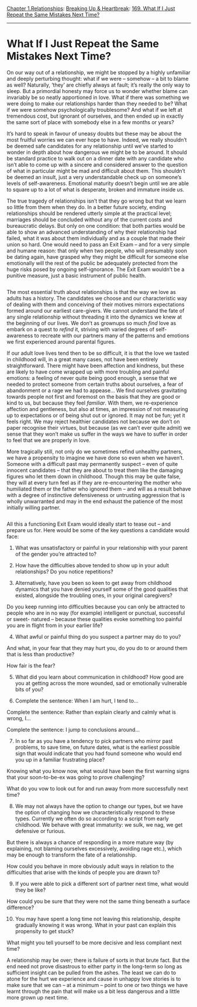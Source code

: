 [Chapter 1.Relationships](https://www.theschooloflife.com/thebookoflife/category/relationships/): [Breaking Up & Heartbreak](https://www.theschooloflife.com/thebookoflife/category/relationships/breaking-up-heartbreak/): [169. What If I Just Repeat the Same Mistakes Next Time?](https://www.theschooloflife.com/thebookoflife/what-if-i-just-repeat-the-same-mistakes-next-time/)

* * *

# What If I Just Repeat the Same Mistakes Next Time?

On our way out of a relationship, we might be stopped by a highly unfamiliar and deeply perturbing thought: what if we were – somehow – a bit to blame as well? Naturally, ‘they’ are chiefly always at fault; it’s really the only way to sleep. But a primordial honesty may force us to wonder whether blame can invariably be so neatly apportioned in love. What if there was something we were doing to make our relationships harder than they needed to be? What if we were somehow psychologically troublesome? And what if we left at tremendous cost, but ignorant of ourselves, and then ended up in exactly the same sort of place with somebody else in a few months or years?

It’s hard to speak in favour of uneasy doubts but these may be about the most fruitful worries we can ever hope to have. Indeed, we really shouldn’t be deemed safe candidates for any relationship until we’ve started to wonder in depth about how dangerous we might be to be around. It should be standard practice to walk out on a dinner date with any candidate who isn’t able to come up with a sincere and considered answer to the question of what in particular might be mad and difficult about them. This shouldn’t be deemed an insult, just a very understandable check up on someone’s levels of self-awareness. Emotional maturity doesn’t begin until we are able to square up to a lot of what is desperate, broken and immature inside us.

The true tragedy of relationships isn’t that they go wrong but that we learn so little from them when they do. In a better future society, ending relationships should be rendered utterly simple at the practical level; marriages should be concluded without any of the current costs and bureaucratic delays. But only on one condition: that both parties would be able to show an advanced understanding of why their relationship had failed, what it was about them individually and as a couple that made their union so hard. One would need to pass an Exit Exam – and for a very simple and humane reason: that only when two people, who will presumably soon be dating again, have grasped why they might be difficult for someone else emotionally will the rest of the public be adequately protected from the huge risks posed by ongoing self-ignorance. The Exit Exam wouldn’t be a punitive measure, just a basic instrument of public health.

<figure class="aligncenter"><img src="https://www.theschooloflife.com/thebookoflife/wp-content/uploads/2019/11/20141112000792_0.jpg" alt="" class="wp-image-23827" srcset="https://www.theschooloflife.com/thebookoflife/wp-content/uploads/2019/11/20141112000792_0.jpg 650w, https://www.theschooloflife.com/thebookoflife/wp-content/uploads/2019/11/20141112000792_0-300x168.jpg 300w" sizes="(max-width: 650px) 100vw, 650px"></figure>

The most essential truth about relationships is that the way we love as adults has a history. The candidates we choose and our characteristic way of dealing with them and conceiving of their motives mirrors expectations formed around our earliest care-givers. We cannot understand the fate of any single relationship without threading it into the dynamics we knew at the beginning of our lives. We don’t as grownups so much _find_ love as embark on a quest to _refind_ it, striving with varied degrees of self-awareness to recreate with our partners many of the patterns and emotions we first experienced around parental figures.

If our adult love lives tend then to be so difficult, it is that the love we tasted in childhood will, in a great many cases, not have been entirely straightforward. There might have been affection and kindness, but these are likely to have come wrapped up with more troubling and painful emotions: a feeling of never quite being good enough, a sense that we needed to protect someone from certain truths about ourselves, a fear of abandonment or a rage we had to appease… We find ourselves gravitating towards people not first and foremost on the basis that they are good or kind to us, but because they feel _familiar_. With them, we re-experience affection and gentleness, but also at times, an impression of not measuring up to expectations or of being shut out or ignored. It may not be fun; yet it feels right. We may reject healthier candidates not because we don’t on paper recognise their virtues, but because (as we can’t ever quite admit) we sense that they won’t make us suffer in the ways we have to suffer in order to feel that we are properly in love.

More tragically still, not only do we sometimes refind unhealthy partners, we have a propensity to imagine we have done so even when we haven’t. Someone with a difficult past may permanently suspect – even of quite innocent candidates – that they are about to treat them like the damaging figures who let them down in childhood. Though this may be quite false, they will at every turn feel as if they are re-encountering the mother who humiliated them or the father who ignored them – and will as a result behave with a degree of instinctive defensiveness or untrusting aggression that is wholly unwarranted and may in the end exhaust the patience of the most initially willing partner.

<figure class="aligncenter"><img src="https://www.theschooloflife.com/thebookoflife/wp-content/uploads/2019/11/victorian_school_2.jpg" alt="" class="wp-image-23828" srcset="https://www.theschooloflife.com/thebookoflife/wp-content/uploads/2019/11/victorian_school_2.jpg 706w, https://www.theschooloflife.com/thebookoflife/wp-content/uploads/2019/11/victorian_school_2-300x169.jpg 300w" sizes="(max-width: 706px) 100vw, 706px"></figure>

All this a functioning Exit Exam would ideally start to tease out – and prepare us for. Here would be some of the key questions a candidate would face:

1. What was unsatisfactory or painful in your relationship with your parent of the gender you’re attracted to?

2. How have the difficulties above tended to show up in your adult relationships? Do you notice repetitions?

3. Alternatively, have you been so keen to get away from childhood dynamics that you have denied yourself some of the good qualities that existed, alongside the troubling ones, in your original caregivers?

Do you keep running into difficulties because you can only be attracted to people who are in no way (for example) intelligent or punctual, successful or sweet- natured – because these qualities evoke something too painful you are in flight from in your earlier life?

4. What awful or painful thing do you suspect a partner may do to you?

And what, in your fear that they may hurt you, do you do to or around them that is less than productive?

How fair is the fear?&nbsp;

5. What did you learn about communication in childhood? How good are you at getting across the more wounded, sad or emotionally vulnerable bits of you?

6. Complete the sentence: When I am hurt, I tend to…

Complete the sentence: Rather than explain clearly and calmly what is wrong, I…

Complete the sentence: I jump to conclusions around…

7. In so far as you have a tendency to pick partners who mirror past problems, to save time, on future dates, what is the earliest possible sign that would indicate that you had found someone who would end you up in a familiar frustrating place?

Knowing what you know now, what would have been the first warning signs that your soon-to-be-ex was going to prove challenging?

What do you vow to look out for and run away from more successfully next time?

8. We may not always have the option to change our types, but we have the option of changing how we characteristically respond to these types. Currently we often do so according to a script from early childhood. We behave with great immaturity: we sulk, we nag, we get defensive or furious.

But there is always a chance of responding in a more mature way (by explaining, not blaming ourselves excessively, avoiding rage etc.), which may be enough to transform the fate of a relationship.&nbsp;

How could you behave in more obviously adult ways in relation to the difficulties that arise with the kinds of people you are drawn to?

9. If you were able to pick a different sort of partner next time, what would they be like?

How could you be sure that they were not the same thing beneath a surface difference?

10. You may have spent a long time not leaving this relationship, despite gradually knowing it was wrong. What in your past can explain this propensity to get stuck?

What might you tell yourself to be more decisive and less compliant next time?

A relationship may be over; there is failure of sorts in that brute fact. But the end need not prove disastrous to either party in the long-term so long as sufficient insight can be pulled from the ashes. The least we can do to atone for the hurt we experience and cause in unhappy love stories is to make sure that we can – at a minimum – point to one or two things we have learnt through the pain that will make us a bit less dangerous and a little more grown up next time.
